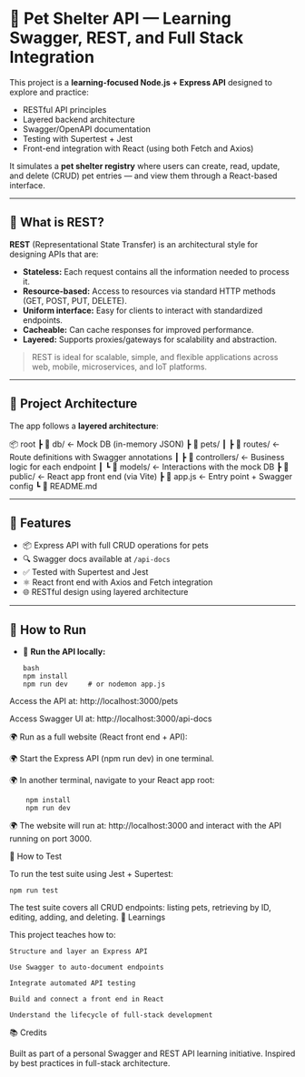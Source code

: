 # 🐾 Pet Shelter API — Learning Swagger, REST, and Full Stack Integration

This project is a **learning-focused Node.js + Express API** designed to explore and practice:
- RESTful API principles
- Layered backend architecture
- Swagger/OpenAPI documentation
- Testing with Supertest + Jest
- Front-end integration with React (using both Fetch and Axios)

It simulates a **pet shelter registry** where users can create, read, update, and delete (CRUD) pet entries — and view them through a React-based interface.

---

## 📘 What is REST?

**REST** (Representational State Transfer) is an architectural style for designing APIs that are:

- **Stateless:** Each request contains all the information needed to process it.
- **Resource-based:** Access to resources via standard HTTP methods (GET, POST, PUT, DELETE).
- **Uniform interface:** Easy for clients to interact with standardized endpoints.
- **Cacheable:** Can cache responses for improved performance.
- **Layered:** Supports proxies/gateways for scalability and abstraction.

> REST is ideal for scalable, simple, and flexible applications across web, mobile, microservices, and IoT platforms.

---

## 🧱 Project Architecture

The app follows a **layered architecture**:

📦 root
┣ 📂 db/ ← Mock DB (in-memory JSON)
┣ 📂 pets/
┃ ┣ 📂 routes/ ← Route definitions with Swagger annotations
┃ ┣ 📂 controllers/ ← Business logic for each endpoint
┃ ┗ 📂 models/ ← Interactions with the mock DB
┣ 📂 public/ ← React app front end (via Vite)
┣ 📜 app.js ← Entry point + Swagger config
┗ 📜 README.md


---

## 🔬 Features

- 📦 Express API with full CRUD operations for pets
- 🔍 Swagger docs available at `/api-docs`
- ✅ Tested with Supertest and Jest
- ⚛️ React front end with Axios and Fetch integration
- 🌐 RESTful design using layered architecture

---

## 🚀 How to Run

- 🧪 **Run the API locally:**

  ```
  bash
  npm install
  npm run dev     # or nodemon app.js
  ```

Access the API at: http://localhost:3000/pets

Access Swagger UI at: http://localhost:3000/api-docs

   🌍 Run as a full website (React front end + API):
   
   🌍 Start the Express API (npm run dev) in one terminal.
   
   🌍 In another terminal, navigate to your React app root:

        npm install
        npm run dev

   🌍 The website will run at: http://localhost:3000 and interact with the API running on port 3000.

🧪 How to Test

To run the test suite using Jest + Supertest:

```npm run test```

The test suite covers all CRUD endpoints: listing pets, retrieving by ID, editing, adding, and deleting.
📖 Learnings

This project teaches how to:

    Structure and layer an Express API

    Use Swagger to auto-document endpoints

    Integrate automated API testing

    Build and connect a front end in React

    Understand the lifecycle of full-stack development

📚 Credits

Built as part of a personal Swagger and REST API learning initiative. Inspired by best practices in full-stack architecture.

